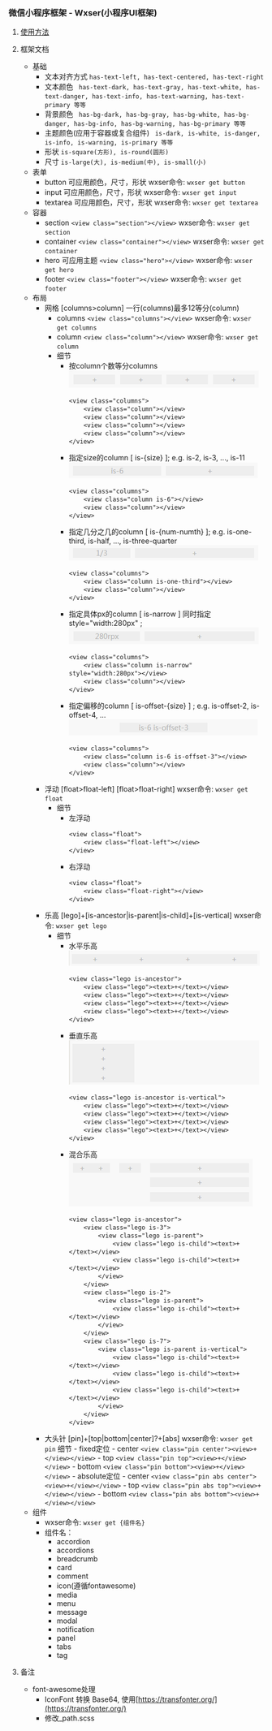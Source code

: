 ### 微信小程序框架 - Wxser(小程序UI框架)
1. [使用方法](https://www.npmjs.com/package/wxser)
2. 框架文档
    - 基础
        - 文本对齐方式
            ``` has-text-left, has-text-centered, has-text-right ```
        - 文本颜色
            ``` has-text-dark, has-text-gray, has-text-white, has-text-danger, has-text-info, has-text-warning, has-text-primary 等等```
        - 背景颜色
            ``` has-bg-dark, has-bg-gray, has-bg-white, has-bg-danger, has-bg-info, has-bg-warning, has-bg-primary 等等```
        - 主题颜色(应用于容器或复合组件)
            ``` is-dark, is-white, is-danger, is-info, is-warning, is-primary 等等```
        - 形状
            ``` is-square(方形), is-round(圆形) ```
        - 尺寸
            ``` is-large(大), is-medium(中), is-small(小) ```
    - 表单
        - button 可应用颜色，尺寸，形状
            wxser命令: ``` wxser get button ```
        - input 可应用颜色，尺寸，形状
            wxser命令: ``` wxser get input ```
        - textarea 可应用颜色，尺寸，形状
            wxser命令: ``` wxser get textarea ```
    - 容器
        - section 
            ``` <view class="section"></view> ```
            wxser命令: ``` wxser get section ```
        - container 
            ``` <view class="container"></view> ```
            wxser命令: ``` wxser get container ```
        - hero 可应用主题
            ``` <view class="hero"></view> ```
            wxser命令: ``` wxser get hero ```
        - footer 
            ``` <view class="footer"></view> ```
            wxser命令: ``` wxser get footer ```
    - 布局
        - 网格 [columns>column] 一行(columns)最多12等分(column) 
            - columns
                ``` <view class="columns"></view> ```
                wxser命令: ``` wxser get columns ```
            - column
                ``` <view class="column"></view> ```
                wxser命令: ``` wxser get column ```
            - 细节
                - 按column个数等分columns
                    ![示意图](https://raw.githubusercontent.com/santiagochen/wxser/master/assets/column_1-4.png)
                    ```
                    <view class="columns">
                        <view class="column"></view>
                        <view class="column"></view>
                        <view class="column"></view>
                        <view class="column"></view>
                    </view> 
                    ```
                - 指定size的column [ is-{size} ]; 
                    e.g. is-2, is-3, ..., is-11
                    ![示意图](https://raw.githubusercontent.com/santiagochen/wxser/master/assets/column_is-size.png)
                    ```
                    <view class="columns">
                        <view class="column is-6"></view>
                        <view class="column"></view>
                    </view> 
                    ```
                - 指定几分之几的column [ is-{num-numth} ]; 
                    e.g. is-one-third, is-half, ..., is-three-quarter
                    ![示意图](https://raw.githubusercontent.com/santiagochen/wxser/master/assets/column_one-third.png)
                    ```
                    <view class="columns">
                        <view class="column is-one-third"></view>
                        <view class="column"></view>
                    </view> 
                    ```
                - 指定具体px的column [ is-narrow ] 同时指定 style="width:280px" ; 
                    ![示意图](https://raw.githubusercontent.com/santiagochen/wxser/master/assets/column_exact-width.png)
                    ```
                    <view class="columns">
                        <view class="column is-narrow" style="width:280px"></view>
                        <view class="column"></view>
                    </view> 
                    ```
                - 指定偏移的column [ is-offset-{size} ] ; 
                    e.g. is-offset-2, is-offset-4, ...
                    ![示意图](https://raw.githubusercontent.com/santiagochen/wxser/master/assets/column_is-offset-3.png)
                    ```
                    <view class="columns">
                        <view class="column is-6 is-offset-3"></view>
                        <view class="column"></view>
                    </view> 
                    ```
        - 浮动 [float>float-left] [float>float-right]
            wxser命令: ``` wxser get float ```
            - 细节
                - 左浮动 
                    ``` 
                    <view class="float">
                        <view class="float-left"></view>
                    </view> 
                    ``` 
                - 右浮动 
                    ``` 
                    <view class="float">
                        <view class="float-right"></view>
                    </view> 
                    ``` 
        - 乐高 [lego]+[is-ancestor|is-parent|is-child]+[is-vertical]
            wxser命令: ``` wxser get lego ```
            - 细节
                - 水平乐高
                    ![示意图](https://raw.githubusercontent.com/santiagochen/wxser/master/assets/lego_horizontal.png)
                    ``` 
                    <view class="lego is-ancestor">
                        <view class="lego"><text>+</text></view>
                        <view class="lego"><text>+</text></view>
                        <view class="lego"><text>+</text></view>
                        <view class="lego"><text>+</text></view>
                    </view> 
                    ```
                - 垂直乐高
                    ![示意图](https://raw.githubusercontent.com/santiagochen/wxser/master/assets/lego_vertical.png)
                    ``` 
                    <view class="lego is-ancestor is-vertical">
                        <view class="lego"><text>+</text></view>
                        <view class="lego"><text>+</text></view>
                        <view class="lego"><text>+</text></view>
                        <view class="lego"><text>+</text></view>
                    </view> 
                    ``` 
                - 混合乐高
                    ![示意图](https://raw.githubusercontent.com/santiagochen/wxser/master/assets/lego_mix.png)
                    ``` 
                    <view class="lego is-ancestor">
                        <view class="lego is-3">
                            <view class="lego is-parent">
                                <view class="lego is-child"><text>+</text></view>
                                <view class="lego is-child"><text>+</text></view>
                            </view>
                        </view>
                        <view class="lego is-2">
                            <view class="lego is-parent">
                                <view class="lego is-child"><text>+</text></view>
                            </view>
                        </view>
                        <view class="lego is-7">
                            <view class="lego is-parent is-vertical">
                                <view class="lego is-child"><text>+</text></view>
                                <view class="lego is-child"><text>+</text></view>
                                <view class="lego is-child"><text>+</text></view>
                            </view>
                        </view>
                    </view> 
                    ``` 
        - 大头针 [pin]+[top|bottom|center]?+[abs]
            wxser命令: ``` wxser get pin ```
            细节
                - fixed定位
                    - center ``` <view class="pin center"><view>+</view></view> ```
                    - top ``` <view class="pin top"><view>+</view></view> ```
                    - bottom ``` <view class="pin bottom"><view>+</view></view> ```
                - absolute定位
                    - center ``` <view class="pin abs center"><view>+</view></view> ```
                    - top ``` <view class="pin abs top"><view>+</view></view> ```
                    - bottom ``` <view class="pin abs bottom"><view>+</view></view> ```
    - 组件 
        - wxser命令: ``` wxser get {组件名} ```
        - 组件名：
            - accordion
            - accordions
            - breadcrumb
            - card
            - comment
            - icon(遵循fontawesome)
            - media
            - menu
            - message
            - modal
            - notification
            - panel
            - tabs
            - tag


3. 备注 
    - font-awesome处理
        - IconFont 转换 Base64, 使用[https://transfonter.org/](https://transfonter.org/)
        - 修改_path.scss